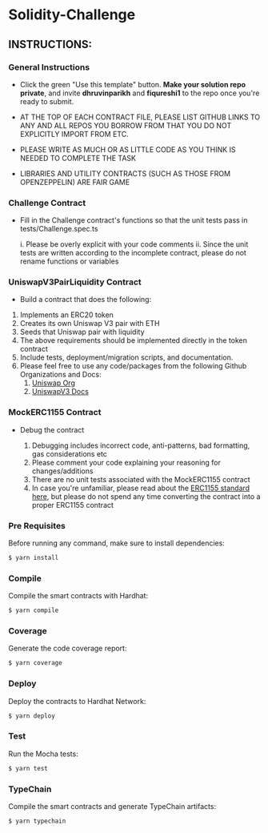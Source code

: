 # Solidity-Challenge

## INSTRUCTIONS:

### General Instructions

- Click the green "Use this template" button. **Make your solution repo private**, and invite **dhruvinparikh** and **fiqureshi1** to the repo once you're ready to submit. 

- AT THE TOP OF EACH CONTRACT FILE, PLEASE LIST GITHUB LINKS TO ANY AND ALL REPOS YOU BORROW FROM THAT YOU DO NOT EXPLICITLY IMPORT FROM ETC.
- PLEASE WRITE AS MUCH OR AS LITTLE CODE AS YOU THINK IS NEEDED TO COMPLETE THE TASK
- LIBRARIES AND UTILITY CONTRACTS (SUCH AS THOSE FROM OPENZEPPELIN) ARE FAIR GAME

### Challenge Contract

- Fill in the Challenge contract's functions so that the unit tests pass in tests/Challenge.spec.ts

  i. Please be overly explicit with your code comments
  ii. Since the unit tests are written according to the incomplete contract, please do not rename functions or variables

### UniswapV3PairLiquidity Contract

- Build a contract that does the following:

 1. Implements an ERC20 token
 2. Creates its own Uniswap V3 pair with ETH
 3. Seeds that Uniswap pair with liquidity
 4. The above requirements should be implemented directly in the token contract
 5. Include tests, deployment/migration scripts, and documentation.
 6. Please feel free to use any code/packages from the following Github Organizations and Docs:
      1. [Uniswap Org](https://github.com/Uniswap)
      2. [UniswapV3 Docs](https://docs.uniswap.org/)
### MockERC1155 Contract

- Debug the contract

  1. Debugging includes incorrect code, anti-patterns, bad formatting, gas considerations etc
  2. Please comment your code explaining your reasoning for changes/additions
  3. There are no unit tests associated with the MockERC1155 contract
  4. In case you're unfamiliar, please read about the [ERC1155 standard here](https://docs.openzeppelin.com/contracts/4.x/erc1155), but please do not spend any time converting the contract into a proper ERC1155 contract
### Pre Requisites

Before running any command, make sure to install dependencies:

```sh
$ yarn install
```

### Compile

Compile the smart contracts with Hardhat:

```sh
$ yarn compile
```

### Coverage

Generate the code coverage report:

```sh
$ yarn coverage
```

### Deploy

Deploy the contracts to Hardhat Network:

```sh
$ yarn deploy
```

### Test

Run the Mocha tests:

```sh
$ yarn test
```
### TypeChain

Compile the smart contracts and generate TypeChain artifacts:

```sh
$ yarn typechain
```